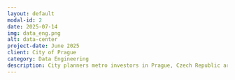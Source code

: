 ```yaml
---
layout: default
modal-id: 2
date: 2025-07-14
img: data_eng.png
alt: data-center
project-date: June 2025
client: City of Prague
category: Data Engineering
description: City planners metro investors in Prague, Czech Republic are interested in the health and reliability of the Prague metro system. Transaction data is generated each time a passenger taps their metro pass and is stored in a local database. Using Airflow as our orchestrator, we crafted a script to ingest data from the remote database into our data lake (S3 bucket).
---
```

